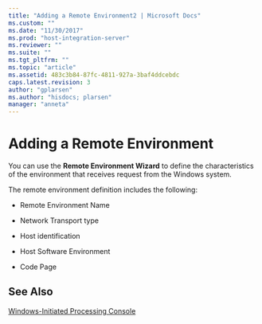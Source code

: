 ```yaml
---
title: "Adding a Remote Environment2 | Microsoft Docs"
ms.custom: ""
ms.date: "11/30/2017"
ms.prod: "host-integration-server"
ms.reviewer: ""
ms.suite: ""
ms.tgt_pltfrm: ""
ms.topic: "article"
ms.assetid: 483c3b84-87fc-4811-927a-3baf4ddcebdc
caps.latest.revision: 3
author: "gplarsen"
ms.author: "hisdocs; plarsen"
manager: "anneta"
---
```

# Adding a Remote Environment
You can use the **Remote Environment Wizard** to define the characteristics of the environment that receives request from the Windows system.  
  
 The remote environment definition includes the following:  
  
-   Remote Environment Name  
  
-   Network Transport type  
  
-   Host identification  
  
-   Host Software Environment  
  
-   Code Page  
  
## See Also  
 [Windows-Initiated Processing Console](../core/windows-initiated-processing-console1.md)